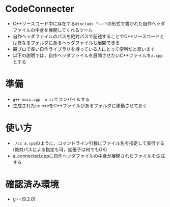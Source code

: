 # CodeConnecter
- C++ソースコード中に存在する`#include "~~~"`の形式で書かれた自作ヘッダファイルの中身を展開してくれるツール
- 自作ヘッダファイルのパスを絶対パスで記述することでC++ソースコードとは異なるフォルダにあるヘッダファイルも展開できる
- 競プロで長い自作ライブラリを持っている人にとって便利だと思います
- 以下の説明では，自作ヘッダファイルを展開させたいC++ファイルを`a.cpp`とする

# 準備
- `g++ main.cpp -o cc`でコンパイルする
- 生成されたcc.exeをC++ファイルがあるフォルダに移動させておく

# 使い方
- `./cc a.cpp`のように，コマンドライン引数にファイル名を指定して実行する (絶対パスによる指定も可，拡張子は何でもOK)
- a_connected.cppに自作ヘッダファイルの中身が展開されたファイルを生成する

# 確認済み環境
- g++(9.2.0)
